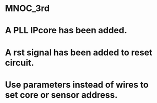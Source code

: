 # MNOC_3rd
# A PLL IPcore has been added.
# A rst signal has been added to reset circuit.
# Use parameters instead of wires to set core or sensor address.
